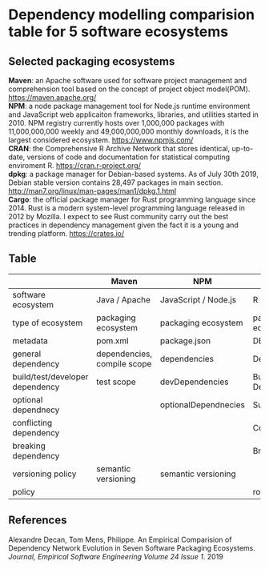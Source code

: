 # Dependency modelling comparision table for 5 software ecosystems

## Selected packaging ecosystems

**Maven**: an Apache software used for software project management and comprehension tool based on the concept of project object model(POM). https://maven.apache.org/ <br>
**NPM**: a node package management tool for Node.js runtime environment and JavaScript web applicaiton frameworks, libraries, and utilities started in 2010. NPM registry currently hosts over 1,000,000 packages with 11,000,000,000 weekly and 49,000,000,000 monthly downloads, it is the largest considered ecosystem. https://www.npmjs.com/ <br>
**CRAN**: the Comprehensive R Archive Network that stores identical, up-to-date, versions of code and documentation for statistical computing enviroment R. https://cran.r-project.org/ <br>
**dpkg**: a package manager for Debian-based systems. As of July 30th 2019, Debian stable version contains 28,497 packages in main section. http://man7.org/linux/man-pages/man1/dpkg.1.html <br>
**Cargo**: the official package manager for Rust programming language since 2014. Rust is a modern system-level programming language released in 2012 by Mozilla. I expect to see Rust community carry out the best practices in dependency management given the fact it is a young and trending platform. https://crates.io/ <br>

## Table

|                                 | Maven                       | NPM                  | CRAN                | dpkg                       | Cargo               |
| ------------------------------- | --------------------------- | -------------------- | ------------------- | -------------------------- | ------------------- |
| software ecosystem              | Java / Apache               | JavaScript / Node.js | R                   | Debian / Linux OS          | Rust                |
| type of ecosystem               | packaging ecosystem         | packaging ecosystem  | packaging ecosystem | distribution for Linux OSs | packaging ecosystem |
| metadata                        | pom.xml                     | package.json         | DESCRIPTION         | DEBIAN/control             | Cargo.toml          |
| general dependency              | dependencies, compile scope | dependencies         | Depends             | Depends                    | dependencies        |
| build/test/developer dependency | test scope                  | devDependencies      | Build-Depends       | Build-Depends              | dev-dependencies    |
| optional dependnecy             |                             | optionalDependnecies | Suggests            | Recommands                 |                     |
| conflicting dependency          |                             |                      | Conflicts           | Conflicts                  |                     |
| breaking dependency             |                             |                      | Breaks              | Breaks                     |                     |
| versioning policy               | semantic versioning         | semantic versioning  |                     |                            | semantic versioning |
| policy                          |                             |                      | rolling release     |                            |                     |


## References
Alexandre Decan, Tom Mens, Philippe. An Empirical Comparision of Dependency Network Evolution in Seven Software Packaging Ecosystems. *Journal, Empirical Software Engineering Volume 24 Issue 1*. 2019
